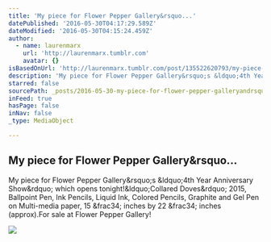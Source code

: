 ```yaml
---
title: 'My piece for Flower Pepper Gallery&rsquo...'
datePublished: '2016-05-30T04:17:29.589Z'
dateModified: '2016-05-30T04:15:24.459Z'
author:
  - name: laurenmarx
    url: 'http://laurenmarx.tumblr.com'
    avatar: {}
isBasedOnUrl: 'http://laurenmarx.tumblr.com/post/135522620793/my-piece-for-flower-pepper-gallerys-4th-year'
description: 'My piece for Flower Pepper Gallery&rsquo;s &ldquo;4th Year Anniversary Show&rdquo; which opens tonight!&ldquo;Collared Doves&rdquo; 2015, Ballpoint Pen, Ink Pencils, Liquid Ink, Colored Pencils, Graphite and Gel Pen on Multi-media paper, 15 &frac34; inches by 22 &frac34; inches (approx).For sale at Flower Pepper Gallery!'
starred: false
sourcePath: _posts/2016-05-30-my-piece-for-flower-pepper-galleryandrsquo.md
inFeed: true
hasPage: false
inNav: false
_type: MediaObject

---
```

<article style=""><h1>My piece for Flower Pepper Gallery&amp;rsquo...</h1><p>My piece for Flower Pepper Gallery&amp;rsquo;s &amp;ldquo;4th Year Anniversary Show&amp;rdquo; which opens tonight!&amp;ldquo;Collared Doves&amp;rdquo; 2015, Ballpoint Pen, Ink Pencils, Liquid Ink, Colored Pencils, Graphite and Gel Pen on Multi-media paper, 15 &amp;frac34; inches by 22 &amp;frac34; inches (approx).For sale at Flower Pepper Gallery!</p><img src="http://66.media.tumblr.com/bb9eea5649f9fc6446148971230fb78d/tumblr_nzmfqhY5BR1r3ao2co1_500.jpg" /></article>